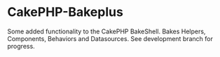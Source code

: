 CakePHP-Bakeplus
================

Some added functionality to the CakePHP BakeShell. Bakes Helpers, Components, Behaviors and Datasources. See development branch for progress.
